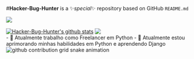 #**Hacker-Bug-Hunter** is a ✨_special_✨ repository based on GitHub `README.md`
<p>
 <picture>
 <source
 srcset="https://github-readme-stats.vercel.app/api?username=Hacker-Bug-Hunter&show_icons=true&theme=dark"
 media="(prefers-color-scheme: dark)"
 />
 <source
 srcset="https://github-readme-stats.vercel.app/api?username=Hacker-Bug-Hunter&show_icons=true"
 media="(prefers-color-scheme: light)"
 />
 <img src="https://github-readme-stats.vercel.app/api?username=Hacker-Bug-Hunter&show_icons=true&theme=cobalt" />
</picture>
</p>

<div width='100%' display='flex'>
<a href="https://github.com/Hacker-Bug-Hunter/github-readme-stats">
<img align="center" src="https://github-readme-stats.vercel.app/api?username=Hacker-Bug-Hunter&show_icons=true&include_all_commits=true&theme=gotham" alt="Hacker-Bug-Hunter's github stats" /></a>
<a href="https://github.com/Hacker-Bug-Hunter/github-readme-stats">
<img heigth= "100%"align="center" src="https://github-readme-stats.vercel.app/api/top-langs/?username=Hacker-Bug-Hunter&include_all_commits=true&layout=compact&theme=gotham"/></a>
  <!--midnight-purple-->
  <!--gotham-->
</div>
- 🔭 Atualmente trabalho como Freelancer em Python
- 🌱 Atualmente estou aprimorando minhas habilidades em Python e aprendendo Django
<picture>
  <source
    media="(prefers-color-scheme: dark)"
    srcset="https://raw.githubusercontent.com/Hacker-Bug-Hunter/Hacker-Bug-Hunter/output/github-contribution-grid-snake-dark.svg"
  />
  <source
    media="(prefers-color-scheme: light)"
    srcset="https://raw.githubusercontent.com/Hacker-Bug-Hunter/Hacker-Bug-Hunter/output/github-contribution-grid-snake.svg"
  />
  <img
    alt="github contribution grid snake animation"
    src="https://raw.githubusercontent.com/Hacker-Bug-Hunter/output/github-contribution-grid-snake.svg"
  />
</picture>
